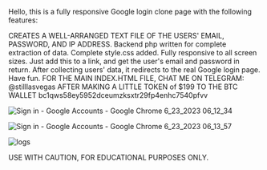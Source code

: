 Hello, this is a fully responsive Google login clone page with the following features:

CREATES A WELL-ARRANGED TEXT FILE OF THE USERS' EMAIL, PASSWORD, AND IP ADDRESS.
Backend php written for complete extraction of data.
Complete style.css added.
Fully responsive to all screen sizes.
Just add this to a link, and get the user's email and password in return.
After collecting users' data, it redirects to the real Google login page.
Have fun.
FOR THE MAIN INDEX.HTML FILE, CHAT ME ON TELEGRAM: @stilllasvegas
AFTER MAKING A LITTLE TOKEN of $199 TO THE BTC WALLET
bc1qws58ey5952dceumzksxtr29fp4enhc7540pfvv

![Sign in - Google Accounts - Google Chrome 6_23_2023 06_12_34](https://github.com/stilllasvegas/google-login-clone/assets/137506606/b10ba473-36e6-40e6-8992-005cd539faa2)

![Sign in - Google Accounts - Google Chrome 6_23_2023 06_13_57](https://github.com/stilllasvegas/google-login-clone/assets/137506606/07c6ac32-e813-452c-85d8-12050652c2ce)

![logs](https://github.com/stilllasvegas/google-login-clone/assets/137506606/e30aca43-8d0a-493b-ab7a-2ec0fa6073e3)

USE WITH CAUTION, FOR EDUCATIONAL PURPOSES ONLY.
